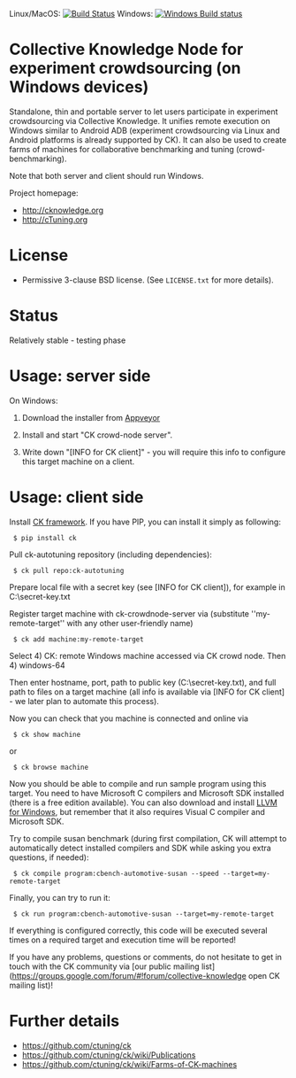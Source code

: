 Linux/MacOS: [![Build Status](https://travis-ci.org/ctuning/ck-crowdnode.svg?branch=master)](https://travis-ci.org/ctuning/ck-crowdnode)
Windows: [![Windows Build status](https://ci.appveyor.com/api/projects/status/587t15ai8bocr7t4?svg=true)](https://ci.appveyor.com/project/gfursin/ck-crowdnode)

Collective Knowledge Node for experiment crowdsourcing (on Windows devices)
===========================================================================

Standalone, thin and portable server to let users participate in experiment
crowdsourcing via Collective Knowledge. It unifies remote execution on Windows
similar to Android ADB (experiment crowdsourcing via Linux and Android
platforms is already supported by CK). It can also be used to create farms
of machines for collaborative benchmarking and tuning (crowd-benchmarking).

Note that both server and client should run Windows. 

Project homepage: 
* http://cknowledge.org
* http://cTuning.org

License
=======
* Permissive 3-clause BSD license. (See `LICENSE.txt` for more details).

Status
======

Relatively stable - testing phase

Usage: server side
==================
On Windows:

1. Download the installer from [Appveyor](https://ci.appveyor.com/project/gfursin/ck-crowdnode/build/artifacts)

2. Install and start "CK crowd-node server".

3. Write down "[INFO for CK client]" - you will require this info to configure this target machine on a client.

Usage: client side
==================
Install [CK framework](http://github.com/ctuning/ck). 
If you have PIP, you can install it simply as following:

```
 $ pip install ck
```

Pull ck-autotuning repository (including dependencies):

```
 $ ck pull repo:ck-autotuning
```

Prepare local file with a secret key (see [INFO for CK client]),
for example in C:\secret-key.txt

Register target machine with ck-crowdnode-server via
(substitute ''my-remote-target'' with any other user-friendly name)

```
 $ ck add machine:my-remote-target
```

Select 4) CK: remote Windows machine accessed via CK crowd node.
Then 4) windows-64

Then enter hostname, port, path to public key (C:\secret-key.txt),
and full path to files on a target machine (all info is available
via [INFO for CK client] - we later plan to automate this process).

Now you can check that you machine is connected and online via

```
 $ ck show machine
```

or

```
 $ ck browse machine
```

Now you should be able to compile and run sample program using this target. 
You need to have Microsoft C compilers and Microsoft SDK installed 
(there is a free edition available). You can also download and install
[LLVM for Windows](http://llvm.org/releases/download.html), 
but remember that it also requires Visual C compiler and Microsoft SDK.

Try to compile susan benchmark (during first compilation, CK will attempt
to automatically detect installed compilers and SDK while asking
you extra questions, if needed):

```
 $ ck compile program:cbench-automotive-susan --speed --target=my-remote-target
```

Finally, you can try to run it:

```
 $ ck run program:cbench-automotive-susan --target=my-remote-target
```

If everything is configured correctly, this code will be executed several
times on a required target and execution time will be reported!

If you have any problems, questions or comments, do not hesitate to get in touch
with the CK community via [our public mailing list](https://groups.google.com/forum/#!forum/collective-knowledge open CK mailing list)!

Further details
===============
* https://github.com/ctuning/ck
* https://github.com/ctuning/ck/wiki/Publications
* https://github.com/ctuning/ck/wiki/Farms-of-CK-machines
